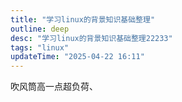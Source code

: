 ```yaml
---
title: "学习linux的背景知识基础整理"
outline: deep
desc: "学习linux的背景知识基础整理22233"
tags: "linux"
updateTime: "2025-04-22 16:11"
---
```



吹风筒高一点超负荷、